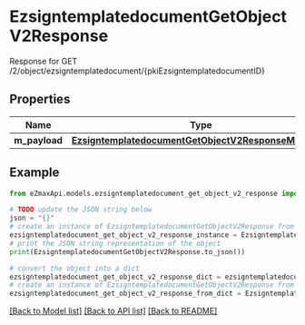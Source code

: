 # EzsigntemplatedocumentGetObjectV2Response

Response for GET /2/object/ezsigntemplatedocument/{pkiEzsigntemplatedocumentID}

## Properties

Name | Type | Description | Notes
------------ | ------------- | ------------- | -------------
**m_payload** | [**EzsigntemplatedocumentGetObjectV2ResponseMPayload**](EzsigntemplatedocumentGetObjectV2ResponseMPayload.md) |  | 

## Example

```python
from eZmaxApi.models.ezsigntemplatedocument_get_object_v2_response import EzsigntemplatedocumentGetObjectV2Response

# TODO update the JSON string below
json = "{}"
# create an instance of EzsigntemplatedocumentGetObjectV2Response from a JSON string
ezsigntemplatedocument_get_object_v2_response_instance = EzsigntemplatedocumentGetObjectV2Response.from_json(json)
# print the JSON string representation of the object
print(EzsigntemplatedocumentGetObjectV2Response.to_json())

# convert the object into a dict
ezsigntemplatedocument_get_object_v2_response_dict = ezsigntemplatedocument_get_object_v2_response_instance.to_dict()
# create an instance of EzsigntemplatedocumentGetObjectV2Response from a dict
ezsigntemplatedocument_get_object_v2_response_from_dict = EzsigntemplatedocumentGetObjectV2Response.from_dict(ezsigntemplatedocument_get_object_v2_response_dict)
```
[[Back to Model list]](../README.md#documentation-for-models) [[Back to API list]](../README.md#documentation-for-api-endpoints) [[Back to README]](../README.md)


